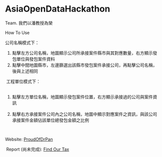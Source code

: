 # AsiaOpenDataHackathon
Team. 我們以潘教授為榮

<p>How To Use</p>
<p>
  公司名稱模式下：
  <ol>
    <li>點擊左方公司名稱，地圖顯示公司所承接案件縣市與其對應數量，右方顯示發包單位與發包案件資料</li>
    <li>點擊中間地圖縣市，左邊篩選出該縣市發包案件承接公司，再點擊公司名稱，後與上述相同</li>
  </ol>
  工程單位模式下：
  <ol>
    <li>點擊左方單位名稱，地圖顯示發包案件位置，右方顯示承接過的公司與案件資訊</li>
    <li>點擊右方承接案件公司內之公司名稱，地圖中顯示對應案件之資訊，與該公司承接案件金額佔該單位總發包金額之比例</li>
  </ol>
</p>
<p><br></p>
<p>
  Website: <a href="http://aodhdrpan.ddns.net/Corruption/" target="_blank">ProudOfDrPan</a>
</p>
<p>
  Report (尚未完成): <a href="https://www.canva.com/design/DACdOQk3Wpk/OXTsXIh0obcRSHNedrvSOA/edit" target="_blank">Find Our Tax</a>
</p>
<p></p>
<p></p>
<p></p>
